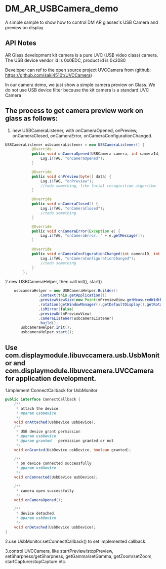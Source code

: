 
# DM_AR_USBCamera_demo
A simple sample to show how to control DM AR glasses's USB Camera and preview on display


## API Notes
AR Glass development kit camera is a pure UVC (USB video class) camera.
The USB device vendor id is 0x0EDC, product id is 0x3080

Developer can ref to the open source project UVCCamera from
(github: https://github.com/saki4510t/UVCCamera)

In our camera demo, we just show a simple camera preview on Glass.
We do not use USB device filter because the kit camera is a standard UVC Camera


## The process to get camera preview work on glass as follows:
1.	new USBCameraListener, with onCameraOpened, onPreview, onCameraClosed, onCameraError, onCameraConfigurationChanged.

```java
USBCameraListener usbcameraListener = new USBCameraListener() {
            @Override
            public void onCameraOpened(USBCamera camera, int cameraId, int displayOrientation, boolean isMirror) {
                Log.i(TAG, "onCameraOpened");
            }

            @Override
            public void onPreview(byte[] data) {
                Log.i(TAG, "onPreview");
                //todo something, like facial recoginition algorithm
            }

            @Override
            public void onCameraClosed() {
                Log.i(TAG, "onCameraClosed");
                //todo something
            }

            @Override
            public void onCameraError(Exception e) {
                Log.i(TAG, "onCameraError: " + e.getMessage());
            }

            @Override
            public void onCameraConfigurationChanged(int cameraID, int displayOrientation) {
                Log.i(TAG, "onCameraConfigurationChanged");
                //todo something
            }
        };
```
2.new USBCameraHelper, then call init(), start()
```java
    usbcameraHelper = new USBCameraHelper.Builder()
               .Context(this.getApplication())
               .previewViewSize(new Point(mPreviewView.getMeasuredWidth(), mPreviewView.getMeasuredHeight()))
               .rotation(getWindowManager().getDefaultDisplay().getRotation())
               .isMirror(false)
               .previewOn(mPreviewView)
               .cameraListener(usbcameraListener)
               .build();
       usbcameraHelper.init();
       usbcameraHelper.start();
```
## Use com.displaymodule.libuvccamera.usb.UsbMonitor and com.displaymodule.libuvccamera.UVCCamera for application development.
1.implement ConnectCallback for UsbMonitor
```java
public interface ConnectCallback {
    /**
     * attach the device
     * @param usbDevice
     */
    void onAttached(UsbDevice usbDevice);
    /**
     * USB device grant permission
     * @param usbDevice
     * @param granted   permission granted or not
     */
    void onGranted(UsbDevice usbDevice, boolean granted);

    /**
     * on device connected successfully
     * @param usbDevice
     */
    void onConnected(UsbDevice usbDevice);

    /**
     * camera open successfully
     */
    void onCameraOpened();

    /**
     * device detached.
     * @param usbDevice
     */
    void onDetached(UsbDevice usbDevice);
}
```
2.use UsbMonitor.setConnectCallback() to set implemented callback.

3.control UVCCamera, like startPreview/stopPreview, setSharpness/getSharpness, getGamma/setGamma, getZoom/setZoom, startCapture/stopCapture etc.

